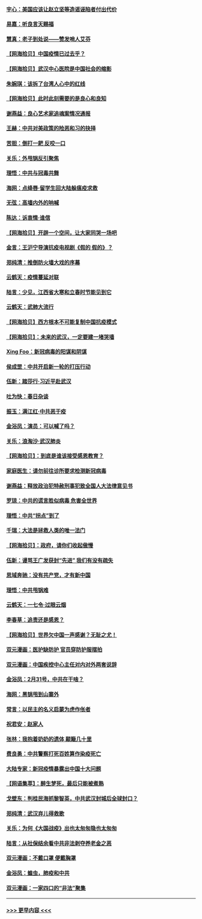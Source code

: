 #### [宇心：美国应该让赵立坚等造谣诬陷者付出代价](../pages/nsc993/n11950309.md?t=03190402) 
#### [易嘉：听良言天赐福](../pages/nsc993/n11949334.md?t=03190402) 
#### [慧真：老子到处说——赞发哨人艾芬](../pages/nsc993/n11949274.md?t=03190402) 
#### [【网海拾贝】中国疫情已过去乎？](../pages/nsc993/n11949052.md?t=03190402) 
#### [【网海拾贝】武汉中心医院是中国社会的缩影](../pages/nsc993/n11946574.md?t=03190402) 
#### [朱婉琪：该拆了台湾人心中的红线](../pages/nsc993/n11946959.md?t=03190402) 
#### [【网海拾贝】此时此刻需要的是良心和良知](../pages/nsc993/n11945471.md?t=03190402) 
#### [谢燕益：良心艺术家追魂案情况通报](../pages/nsc993/n11945327.md?t=03190402) 
#### [王赫：中共对美政策的险恶和习的抉择](../pages/nsc993/n11944942.md?t=03190402) 
#### [苦胆：倒打一耙 反咬一口](../pages/nsc993/n11944542.md?t=03190402) 
#### [关乐：外甩锅反引聚焦](../pages/nsc993/n11944211.md?t=03190402) 
#### [理悟：中共与冠毒共舞](../pages/nsc993/n11944197.md?t=03190402) 
#### [海网：点绛唇‧留学生回大陆躲瘟疫求救](../pages/nsc993/n11944043.md?t=03190402) 
#### [无弦：高墙内外的呐喊](../pages/nsc993/n11943684.md?t=03190402) 
#### [陈达：诉衷情·谁信](../pages/nsc993/n11942899.md?t=03190402) 
#### [【网海拾贝】开辟一个空间，让大家同哭一场吧](../pages/nsc993/n11942165.md?t=03190402) 
#### [金言：王沪宁导演抗疫电视剧《假的 假的》？](../pages/nsc993/n11941510.md?t=03190402) 
#### [郑纯清：推倒防火墙大戏的序幕](../pages/nsc993/n11940838.md?t=03190402) 
#### [云鹤天：疫情蔓延对联](../pages/nsc993/n11940579.md?t=03190402) 
#### [陆言：少见，江西省大寒和立春时节能见到它](../pages/nsc993/n11939983.md?t=03190402) 
#### [云鹤天：武肺大流行](../pages/nsc993/n11939902.md?t=03190402) 
#### [【网海拾贝】西方根本不可能复制中国抗疫模式](../pages/nsc993/n11939725.md?t=03190402) 
#### [【网海拾贝】：未来的武汉，一定要建一堵哭墙](../pages/nsc993/n11938684.md?t=03190402) 
#### [Xing Foo：新冠病毒的阳谋和阴谋](../pages/nsc993/n11936086.md?t=03190402) 
#### [侯成罡：中共开启新一轮的打压行动](../pages/nsc993/n11935730.md?t=03190402) 
#### [伍新：踏莎行‧习近平赴武汉](../pages/nsc993/n11935157.md?t=03190402) 
#### [吐为快：春日杂谈](../pages/nsc993/n11934776.md?t=03190402) 
#### [振玉：满江红‧中共恶于疫](../pages/nsc993/n11934647.md?t=03190402) 
#### [金浴凤：演员：可以喊了吗？](../pages/nsc993/n11934602.md?t=03190402) 
#### [关乐：浪淘沙·武汉肺炎](../pages/nsc993/n11931792.md?t=03190402) 
#### [【网海拾贝】：到底是谁该接受感恩教育？](../pages/nsc993/n11931552.md?t=03190402) 
#### [家庭医生：请勿前往诊所要求检测新冠病毒](../pages/nsc993/n11929190.md?t=03190402) 
#### [谢燕益：释放政治犯特赦刑事犯致全国人大法律意见书](../pages/nsc993/n11928978.md?t=03190402) 
#### [罗琼：中共的谎言胜似病毒 危害全世界](../pages/nsc993/n11922636.md?t=03190402) 
#### [理悟：中共“拐点”到了](../pages/nsc993/n11928496.md?t=03190402) 
#### [千瑞：大法是拯救人类的唯一法门](../pages/nsc993/n11927637.md?t=03190402) 
#### [【网海拾贝】：政府，请你们收起傲慢](../pages/nsc993/n11926932.md?t=03190402) 
#### [伍新：谩骂王广发获封“先进” 我们有没有疏失](../pages/nsc993/n11926101.md?t=03190402) 
#### [思域奔驰：没有共产党，才有新中国](../pages/nsc993/n11926058.md?t=03190402) 
#### [理悟：中共甩锅难](../pages/nsc993/n11925355.md?t=03190402) 
#### [云鹤天：一七令·过眼云烟](../pages/nsc993/n11925284.md?t=03190402) 
#### [李春草：追责还是感恩？](../pages/nsc993/n11925274.md?t=03190402) 
#### [【网海拾贝】世界欠中国一声感谢？无耻之尤！](../pages/nsc993/n11925239.md?t=03190402) 
#### [双元漫画：医护缺防护 官员穿防护服摆拍](../pages/nsc993/n11923899.md?t=03190402) 
#### [双元漫画：中国疾控中心主任对内对外两套说辞](../pages/nsc993/n11921994.md?t=03190402) 
#### [金浴凤：2月31号，中共在干啥？](../pages/nsc993/n11922706.md?t=03190402) 
#### [海网：黑锅甩到山寨外](../pages/nsc993/n11922688.md?t=03190402) 
#### [常言：以民主的名义启蒙为虎作伥者](../pages/nsc993/n11922217.md?t=03190402) 
#### [祝君安：赵家人](../pages/nsc993/n11922209.md?t=03190402) 
#### [张林：我抱着奶奶的遗体 颠簸几十里](../pages/nsc993/n11920945.md?t=03190402) 
#### [费良勇：中共警察打死百姓算作染疫死亡](../pages/nsc993/n11919264.md?t=03190402) 
#### [大陆专家：新冠疫情暴露出中国十大问题](../pages/nsc993/n11919187.md?t=03190402) 
#### [【网语集萃】：醉生梦死，最后只能被煮熟](../pages/nsc993/n11918994.md?t=03190402) 
#### [戈壁东：判桂民海抓黎智英，中共武汉封城后全球封口？](../pages/nsc993/n11917982.md?t=03190402) 
#### [郑纯清：武汉弃儿得救歌](../pages/nsc993/n11917881.md?t=03190402) 
#### [关乐：为何《大国战疫》出也太匆匆隐也太匆匆](../pages/nsc993/n11917792.md?t=03190402) 
#### [陆言：从社保结余看中共非法剥夺养老金之恶](../pages/nsc993/n11917084.md?t=03190402) 
#### [双元漫画：不戴口罩 便戴胸罩](../pages/nsc993/n11916447.md?t=03190402) 
#### [金浴凤：蝗虫，肺疫和中共](../pages/nsc993/n11916904.md?t=03190402) 
#### [双元漫画：一家四口的“非法”聚集](../pages/nsc993/n11916378.md?t=03190402) 

----
#### [ >>> 更早内容 <<< ](../indexes/nsc993-earlier.md)
